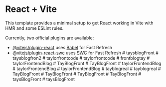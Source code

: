 # React + Vite

This template provides a minimal setup to get React working in Vite with HMR and some ESLint rules.

Currently, two official plugins are available:

- [@vitejs/plugin-react](https://github.com/vitejs/vite-plugin-react/blob/main/packages/plugin-react/README.md) uses [Babel](https://babeljs.io/) for Fast Refresh
- [@vitejs/plugin-react-swc](https://github.com/vitejs/vite-plugin-react-swc) uses [SWC](https://swc.rs/) for Fast Refresh
#   t a y s b l o g F r o n t  
 #   t a y s b l o g f r o n 2  
 #   t a y l o r f r o n t c o d e  
 #   t a y l o r f r o n t c o d e  
 #   f r o n t b l o g t a y  
 #   t a y l o r F r o n t e n d B l o g  
 #   T a y B l o g F r o n t  
 #   T a y B l o g F r o n t  
 #   t a y l o r F r o n t e n d B l o g  
 #   t a y l o r F r o n t e n d B l o g  
 #   t a y l o r F r o n t e n d B l o g  
 #   t a y b l o g r e a l  
 #   t a y b l o g r e a l  
 #   T a y B l o g F r o n t  
 #   T a y B l o g F r o n t  
 #   T a y B l o g F r o n t  
 #   T a y B l o g F r o n t  
 #   t a y s B l o g F r o n t  
 #   t a y s B l o g F r o n t  
 